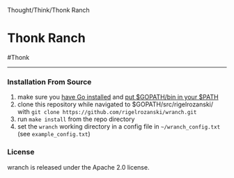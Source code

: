 Thought/Think/Thonk Ranch
# Thonk Ranch

\#Thonk

---

### Installation From Source

1. make sure you [have Go installed][1] and [put $GOPATH/bin in your $PATH][2]
2. clone this repository while navigated to $GOPATH/src/rigelrozanski/ with `git clone https://github.com/rigelrozanski/wranch.git`
3. run `make install` from the repo directory
4. set the `wranch` working directory in a config file in `~/wranch_config.txt` (see `example_config.txt`)

[1]: https://golang.org/doc/install
[2]: https://github.com/tendermint/tendermint/wiki/Setting-GOPATH 

### License

wranch is released under the Apache 2.0 license.
